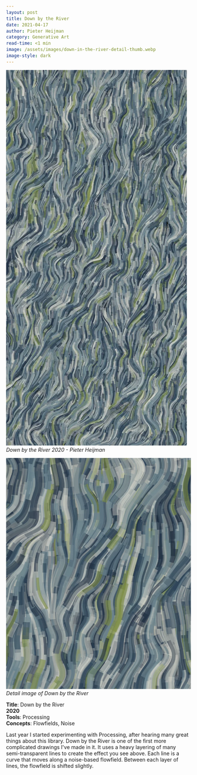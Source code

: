 ```yaml
---
layout: post
title: Down by the River
date: 2021-04-17
author: Pieter Heijman
category: Generative Art
read-time: <1 min
image: /assets/images/down-in-the-river-detail-thumb.webp
image-style: dark
---
```


![Down by the River 2020 - Pieter Heijman](/assets/images/down-in-the-river-full.webp)
*Down by the River 2020 - Pieter Heijman*

![Detail image of Down by the River](/assets/images/down-in-the-river-detail.webp)
*Detail image of Down by the River*

**Title**: Down by the River  
**2020**  
**Tools**: Processing  
**Concepts**: Flowfields, Noise

Last year I started experimenting with Processing, after hearing many great things about this library. Down by the River is one of the first more complicated drawings I've made in it. It uses a heavy layering of many semi-transparent lines to create the effect you see above. Each line is a curve that moves along a noise-based flowfield. Between each layer of lines, the flowfield is shifted slightly.
